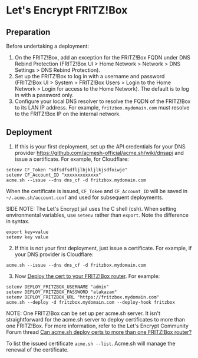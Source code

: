 # Let's Encrypt FRITZ!Box
## Preparation
Before undertaking a deployment:
1. On the FRITZ!Box, add an exception for the FRITZ!Box FQDN under DNS Rebind Protection (FRITZ!Box UI > Home Network > Network > DNS Settings > DNS Rebind Protection).
2. Set up the FRITZ!Box to log in with a username and password (FRITZ!Box UI > System > FRITZ!Box Users > Login to the Home Network > Login for access to the Home Network). The default is to log in with a password only.
3. Configure your local DNS resolver to resolve the FQDN of the FRITZ!Box to its LAN IP address. For example, `fritzbox.mydomain.com` must resolve to the FRITZ!Box IP on the internal network.

## Deployment
1. If this is your first deployment, set up the API credentials for your DNS provider https://github.com/acmesh-official/acme.sh/wiki/dnsapi and issue a certificate. For example, for Cloudflare:
```
setenv CF_Token "sdfsdfsdfljlbjkljlkjsdfoiwje"
setenv CF_Account_ID "xxxxxxxxxxxxx"
acme.sh --issue --dns dns_cf -d fritzbox.mydomain.com
```
When the certificate is issued, `CF_Token` and `CF_Account_ID` will be saved in `~/.acme.sh/account.conf` and used for subsequent deployments.

SIDE NOTE: The Let's Encrypt jail uses the C shell (csh). When setting environmental variables, use `setenv` rather than `export`. Note the difference in syntax.
```
export key=value
setenv key value
```

2. If this is not your first deployment, just issue a certificate. For example, if your DNS provider is Cloudflare:
```
acme.sh --issue --dns dns_cf -d fritzbox.mydomain.com
```
3. Now [Deploy the cert to your FRITZ!Box router](https://github.com/acmesh-official/acme.sh/wiki/deployhooks#8-deploy-the-cert-to-your-fritzbox-router). For example:
```
setenv DEPLOY_FRITZBOX_USERNAME "admin"
setenv DEPLOY_FRITZBOX_PASSWORD "alakazam"
setenv DEPLOY_FRITZBOX_URL "https://fritzbox.mydomain.com"
acme.sh --deploy -d fritzbox.mydomain.com --deploy-hook fritzbox
```
NOTE: One FRITZ!Box can be set up per acme.sh server. It isn't straightforward for the acme.sh server to deploy certificates to more than one FRITZ!Box. For more information, refer to the Let's Encrypt Community Forum thread [Can acme.sh deploy certs to more than one FRITZ!Box router?](https://community.letsencrypt.org/t/can-acme-sh-deploy-certs-to-more-than-one-fritz-box-router/137854) 


To list the issued certificate `acme.sh --list`. Acme.sh will manage the renewal of the certificate.
